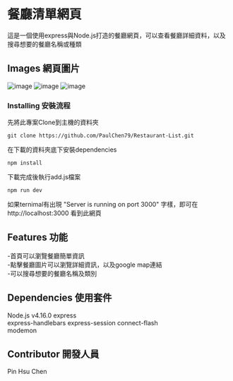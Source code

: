# 餐廳清單網頁

這是一個使用express與Node.js打造的餐廳網頁，可以查看餐廳詳細資料，以及搜尋想要的餐廳名稱或種類

## Images 網頁圖片

![image](https://github.com/PaulChen79/Restaurant-List/blob/main/public/screenshot/localhost_3000_.png)
![image](https://github.com/PaulChen79/Restaurant-List/blob/main/public/screenshot/localhost_3000_search_keywords=%25E5%2593%2588%25E5%259B%2589.png)
![image](https://github.com/PaulChen79/Restaurant-List/blob/main/public/screenshot/localhost_3000_search_keywords=saba.png)


### Installing 安裝流程

先將此專案Clone到主機的資料夾

```
git clone https://github.com/PaulChen79/Restaurant-List.git
```

在下載的資料夾底下安裝dependencies

```
npm install
```

下載完成後執行add.js檔案

```
npm run dev
```

如果ternimal有出現 "Server is running on port 3000" 字樣，即可在 http://localhost:3000 看到此網頁


## Features 功能

-首頁可以瀏覽餐廳簡單資訊  
-點擊餐廳圖片可以瀏覽詳細資訊，以及google map連結  
-可以搜尋想要的餐廳名稱及類別


## Dependencies 使用套件

Node.js v4.16.0
express  
express-handlebars
express-session
connect-flash  
modemon  

## Contributor 開發人員

Pin Hsu Chen

